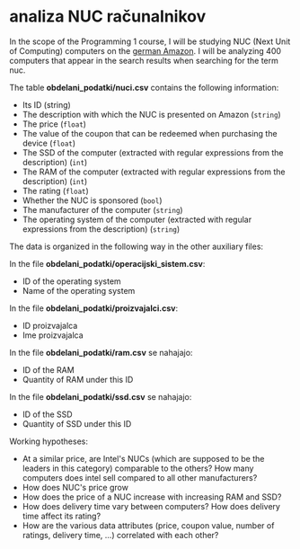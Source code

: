 # analiza NUC računalnikov

In the scope of the Programming 1 course, I will be studying NUC (Next Unit of Computing) computers on the [german Amazon](https://www.amazon.de/s?k=nuc&page=2&language=en&crid=3VIZDYTXC6EN7&qid=1666151008&sprefix=n%2Caps%2C187&ref=sr_pg_2).
I will be analyzing 400 computers that appear in the search results when searching for the term nuc.

The table **obdelani_podatki/nuci.csv** contains the following information:
* Its ID (string)
* The description with which the NUC is presented on Amazon (`string`)
* The price (`float`)
* The value of the coupon that can be redeemed when purchasing the device (`float`)
* The SSD of the computer (extracted with regular expressions from the description) (`int`)
* The RAM of the computer (extracted with regular expressions from the description) (`int`)
* The rating (`float`)
* Whether the NUC is sponsored (`bool`)
* The manufacturer of the computer (`string`)
* The operating system of the computer (extracted with regular expressions from the description) (`string`)

The data is organized in the following way in the other auxiliary files:

In the file **obdelani_podatki/operacijski_sistem.csv**:
* ID of the operating system
* Name of the operating system

In the file **obdelani_podatki/proizvajalci.csv**:
* ID proizvajalca
* Ime proizvajalca

In the file **obdelani_podatki/ram.csv** se nahajajo:
* ID of the RAM
* Quantity of RAM under this ID

In the file **obdelani_podatki/ssd.csv** se nahajajo:
* ID of the SSD
* Quantity of SSD under this ID

Working hypotheses:
* At a similar price, are Intel's NUCs (which are supposed to be the leaders in this category) comparable to the others? How many computers does intel sell compared to all other manufacturers?
* How does NUC's price grow
* How does the price of a NUC increase with increasing RAM and SSD?
* How does delivery time vary between computers? How does delivery time affect its rating?
* How are the various data attributes (price, coupon value, number of ratings, delivery time, ...) correlated with each other?
